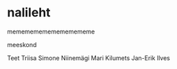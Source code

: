 # nalileht
memememememememememe

meeskond

Teet Triisa
Simone Niinemägi
Mari Kilumets
Jan-Erik Ilves
